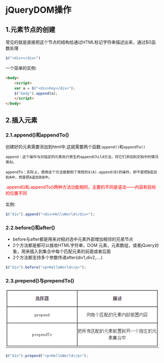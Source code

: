 # jQueryDOM操作

## 1.元素节点的创建
常见的就是直接把这个节点的结构给通过HTML标记字符串描述出来，通过$()函数处理<br>
```js
$("<div></div>")
```

一个简单的实例:<br>
```html
<body>
    <script>
    var a = $("<div>hey</div>");
    $("body").append(a);
    </script>
</body>
```

## 2.插入元素

### 2.1.append()和appendTo()
创建好的元素需要添加到html中,这就需要两个函数:``append()``和``appendTo()``<br>
```
append：这个操作与对指定的元素执行原生的appendChild方法，将它们添加到文档中的情况类似。

appendTo：实际上，使用这个方法是颠倒了常规的$(A).append(B)的操作，即不是把B追加到A中，而是把A追加到B中。
```
<div style="color:red;">.append()和.appendTo()两种方法功能相同，主要的不同是语法——内容和目标的位置不同</div><br>
实例:<br>

```js
$("div").append("<div>HelloWorld</div>");
```


### 2.2.before()和after()
- before与after都是用来对相对选中元素外部增加相邻的兄弟节点
- 2个方法都是都可以接收HTML字符串，DOM 元素，元素数组，或者jQuery对象，用来插入到集合中每个匹配元素的前面或者后面
- 2个方法都支持多个参数传递after(div1,div2,....)
```js
$("div").before("<p>HelloWorld</p>");
```

### 2.3.prepend()与prependTo()
![fail](img/2.1.PNG)<br>

```js
$("div").prepend("<p>HelloWorld</p>");
```